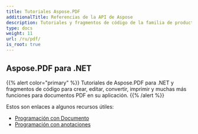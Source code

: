 ```yaml
---
title: Tutoriales Aspose.PDF
additionalTitle: Referencias de la API de Aspose
description: Tutoriales y fragmentos de código de la familia de productos Aspose.PDF. Incluye tutoriales básicos y avanzados de uso de Aspose.PDF.
type: docs
weight: 11
url: /ru/pdf/
is_root: true
---
```


## Aspose.PDF para .NET
{{% alert color="primary" %}}
Tutoriales de Aspose.PDF para .NET y fragmentos de código para crear, editar, convertir, imprimir y muchas más funciones para documentos PDF en su aplicación. 
{{% /alert %}}

Estos son enlaces a algunos recursos útiles:
- [Programación con Documento](./net/programming-with-document/)
- [Programación con anotaciones](./net/annotations/)
 

